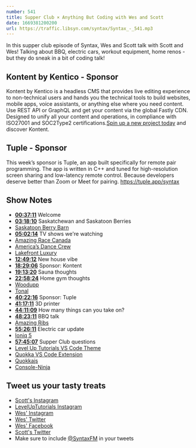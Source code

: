 ```yaml
---
number: 541
title: Supper Club × Anything But Coding with Wes and Scott
date: 1669381200200
url: https://traffic.libsyn.com/syntax/Syntax_-_541.mp3
---
```


In this supper club episode of Syntax, Wes and Scott talk with Scott and Wes! Talking about BBQ, electric cars, workout equipment, home renos - but they do sneak in a bit of coding talk!

## Kontent by Kentico - Sponsor

Kontent by Kentico is a headless CMS that provides live editing experience to non-technical users and hands you the technical tools to build websites, mobile apps, voice assistants, or anything else where you need content. Use REST API or GraphQL and get your content via the global Fastly CDN. Designed to unify all your content and operations, in compliance with ISO27001 and SOC2Type2 certifications.[Spin up a new project today](kontent.ai/syntax) and discover Kontent.

## Tuple - Sponsor

This week’s sponsor is Tuple, an app built specifically for remote pair programming. The app is written in C++ and tuned for high-resolution screen sharing and low-latency remote control. Because developers deserve better than Zoom or Meet for pairing. <https://tuple.app/syntax>

## Show Notes

* **[00:37:11](#t=00:37:11)** Welcome
* **[03:18:10](#t=03:18:10)** Saskatchewan and Saskatoon Berries
* [Saskatoon Berry Barn](https://www.berrybarn.ca)
* **[05:02:14](#t=05:02:14)** TV shows we're watching
* [Amazing Race Canada](https://en.wikipedia.org/wiki/The_Amazing_Race_Canada)
* [America’s Dance Crew](https://en.wikipedia.org/wiki/America%27s_Best_Dance_Crew)
* [Lakefront Luxury](https://tv.cottagelife.com/shows/lakefront-luxury/)
* **[12:49:12](#t=12:49:12)** New house vibe
* **[18:29:06](#t=18:29:06)** Sponsor: Kontent
* **[19:13:20](#t=19:13:20)** Sauna thoughts
* **[22:58:24](#t=22:58:24)** Home gym thoughts
* [Woodupp](https://woodupp.com)
* [Tonal](https://www.tonal.com)
* **[40:22:16](#t=40:22:16)** Sponsor: Tuple
* **[41:17:11](#t=41:17:11)** 3D printer
* **[44:11:09](#t=44:11:09)** How many things can you take on?
* **[48:23:11](#t=48:23:11)** BBQ talk
* [Amazing Ribs](https://amazingribs.com)
* **[55:26:11](#t=55:26:11)** Electric car update
* [Ioniq 5](https://www.caranddriver.com/hyundai/ioniq-5)
* **[57:45:07](#t=57:45:07)** Supper Club questions
* [Level Up Tutorials VS Code Theme](https://marketplace.visualstudio.com/items?itemName=leveluptutorials.theme-levelup)
* [Quokka VS Code Extension](https://marketplace.visualstudio.com/items?itemName=WallabyJs.quokka-vscode)
* [Quokkajs](https://quokkajs.com)
* [Console-Ninja](https://console-ninja.com)

## Tweet us your tasty treats

* [Scott's Instagram](https://www.instagram.com/stolinski/)
* [LevelUpTutorials Instagram](https://www.instagram.com/LevelUpTutorials/)
* [Wes' Instagram](https://www.instagram.com/wesbos/)
* [Wes' Twitter](https://twitter.com/wesbos)
* [Wes' Facebook](https://www.facebook.com/wesbos.developer)
* [Scott's Twitter](https://twitter.com/stolinski)
* Make sure to include [@SyntaxFM](https://twitter.com/SyntaxFM) in your tweets
